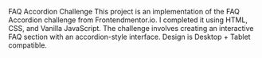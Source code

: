 FAQ Accordion Challenge
This project is an implementation of the FAQ Accordion challenge from Frontendmentor.io. I completed it using HTML, CSS, and Vanilla JavaScript.
The challenge involves creating an interactive FAQ section with an accordion-style interface.
Design is Desktop + Tablet compatible.
